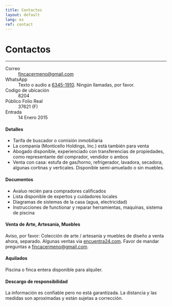```yaml
---
title: Contactos
layout: default
lang: es
ref: contact
---
```




# Contactos
---

<dl>

<dt>Correo</dt>
<dd><a href="mailto:fincacermeno@gmail.com">fincacermeno@gmail.com</a></dd>

<dt>WhatsApp</dt>
<dd>Texto o audio a <a href="https://api.whatsapp.com/send?phone=+50763451910">6345-1910</a>. Ningún llamadas, por favor.</dd>

<dt>Codigo de ubicación</dt>
<dd>8204</dd>

<dt>Público Folio Real </dt>
<dd>37621 (F)</dd>

<dt>Entrada</dt>
<dd>14 Enero 2015</dd>

</dl>

#### Detalles

* Tarifa de buscador o comisión inmobiliaria
* La companía (Monticello Holdings, Inc.) està también para venta
* Abogado disponible, experienciado con transferencias de propiedades, como representante del comprador, vendidor o ambos
* Venta con casa: estufa de gas/horno, refrigerador, lavadora, secadora, algunas cortinas y verticales. Disponible semi-amuelado o sin muebles.

#### Documentos

*   Avaluo recién para compradores calificados
*   Lista disponible de expertos y cuidadores locales
*   Diagramas de sistemas de la casa (agua, electricidad)
*   Instrucciones de functionar y  reparar herramientas, maquinas, sistema de piscina

#### Venta de Arte, Artesanía, Muebles

Aviso, por favor: Colección de arte / artesanía y muebles de diseño a venta ahora, separado. Algunas ventas via <a href="https://encuentra24.com" target="_blank">encuentra24.com</a>. Favor de mandar preguntas a <a href="mailto:fincacermeno@gmail.com">fincacermeno@gmail.com</a>.

#### Aquilados

Piscina o finca entera disponible para alquiler.

#### Descargo de responsibilidad

La información es confiable pero no está garantizada. La distancia y las medidas son aproximadas y están sujetas a corrección.
